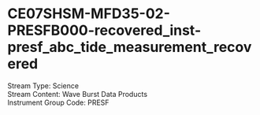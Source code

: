 # CE07SHSM-MFD35-02-PRESFB000-recovered_inst-presf_abc_tide_measurement_recovered

Stream Type: Science<br>
Stream Content: Wave Burst Data Products<br>
Instrument Group Code: PRESF<br>
